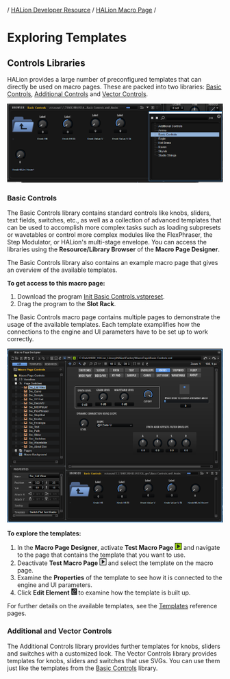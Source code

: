 / [HALion Developer Resource](../../HALion-Developer-Resource.md) / [HALion Macro Page](./HALion-Macro-Page.md) /

# Exploring Templates

## Controls Libraries

HALion provides a large number of preconfigured templates that can directly be used on macro pages. These are packed into two libraries: [Basic Controls](#basic-controls), [Additional Controls](#additional-and-vector-controls) and [Vector Controls](#additional-and-vector-controls).

![Library Location Basic Controls](../images/LibraryLocationsBasic.PNG)

### Basic Controls

The Basic Controls library contains standard controls like knobs, sliders, text fields, switches, etc., as well as a collection of advanced templates that can be used to accomplish more complex tasks such as loading subpresets or wavetables or control more complex modules like the FlexPhraser, the Step Modulator, or HALion's multi-stage envelope. You can access the libraries using the **Resource/Library Browser** of the **Macro Page Designer**.

The Basic Controls library also contains an example macro page that gives an overview of the available templates.

**To get access to this macro page:**

1. Download the program [Init Basic Controls.vstpreset](../vstpresets/Init%20Basic%20Controls.vstpreset).
1. Drag the program to the **Slot Rack**.

The Basic Controls macro page contains multiple pages to demonstrate the usage of the available templates. Each template examplifies how the connections to the engine and UI parameters have to be set up to work correctly.

![Basic Controls Macro Page](../images/BasicControlsMacroPage.PNG)

**To explore the templates:**

1. In the **Macro Page Designer**, activate **Test Macro Page** ![Test Macro Page](../images/TestMacroPage-On.PNG) and navigate to the page that contains the template that you want to use.
1. Deactivate **Test Macro Page** ![Test Macro Page](../images/TestMacroPage-Off.PNG) and select the template on the macro page.
1. Examine the **Properties** of the template to see how it is connected to the engine and UI parameters.
1. Click **Edit Element** ![Edit Element](../images/EditElement.PNG) to examine how the template is built up.

For further details on the available templates, see the [Templates](./Templates.md) reference pages. 

### Additional and Vector Controls

The Additional Controls library provides further templates for knobs, sliders and switches with a customized look. The Vector Controls library provides templates for knobs, sliders and switches that use SVGs. You can use them just like the templates from the [Basic Controls](#basic-controls) library.

